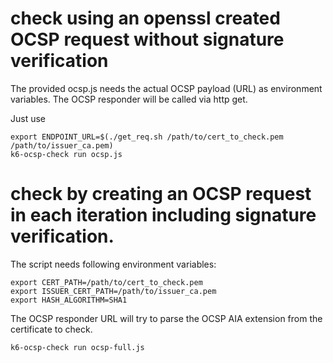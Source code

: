 # check using an openssl created OCSP request without signature verification

The provided ocsp.js needs the actual OCSP payload (URL) as environment variables.
The OCSP responder will be called via http get.

Just use
```
export ENDPOINT_URL=$(./get_req.sh /path/to/cert_to_check.pem /path/to/issuer_ca.pem)
k6-ocsp-check run ocsp.js
```
# check by creating an OCSP request in each iteration including signature verification.
The script needs following environment variables:
```
export CERT_PATH=/path/to/cert_to_check.pem
export ISSUER_CERT_PATH=/path/to/issuer_ca.pem
export HASH_ALGORITHM=SHA1
```
The OCSP responder URL will try to parse the OCSP AIA extension from the certificate to check.
```
k6-ocsp-check run ocsp-full.js
```